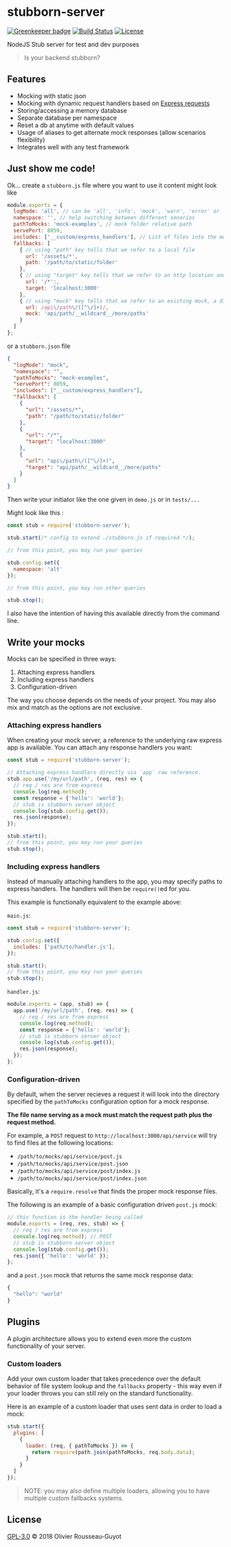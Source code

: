 # stubborn-server

[![Greenkeeper badge](https://badges.greenkeeper.io/zeachco/stubborn-server.svg)](https://greenkeeper.io/)
[![Build Status](https://travis-ci.org/zeachco/stubborn-server.svg)](https://travis-ci.org/zeachco/stubborn-server)
[![License](https://img.shields.io/badge/license-GPL%203.0-blue.svg?style=flat)](https://raw.githubusercontent.com/zeachco/stubborn-server/master/LICENSE)

NodeJS Stub server for test and dev purposes

> Is your backend stubborn?

## Features

- Mocking with static json
- Mocking with dynamic request handlers based on [Express requests](http://expressjs.com/en/4x/api.html#req)
- Storing/accessing a memory database
- Separate database per namespace
- Reset a db at anytime with default values
- Usage of aliases to get alternate mock responses (allow scenarios flexibility)
- Integrates well with any test framework

## Just show me code!

Ok... create a `stubborn.js` file where you want to use it content might look like

```javascript
module.exports = {
  logMode: 'all', // can be 'all', 'info', 'mock', 'warn', 'error' or 'none'
  namespace: '', // help switching between different senarios
  pathToMocks: 'mock-examples', // mock folder relative path
  servePort: 8059,
  includes: ['__custom/express_handlers'], // List of files into the mock folder where the express app will be exposed for custom handling
  fallbacks: [
    { // using "path" key tells that we refer to a local file
      url: '/assets/*',
      path: '/path/to/static/folder'
    },
    { // using "target" key tells that we refer to an http location and is treated as a server proxy
      url: '/*':,
      target: 'localhost:3000'
    },
    { // using "mock" key tells that we refer to an existing mock, a direct regex can be used here
      url: /api\/path\/([^\/]+)/,
      mock: 'api/path/__wildcard__/more/paths'
    }
  ]
};
```

or a `stubborn.json` file

```json
{
  "logMode": "mock",
  "namespace": "",
  "pathToMocks": "mock-examples",
  "servePort": 8059,
  "includes": ["__custom/express_handlers"],
  "fallbacks": [
    {
      "url": "/assets/*",
      "path": "/path/to/static/folder"
    },
    {
      "url": "/*",
      "target": "localhost:3000"
    },
    {
      "url": "api\/path\/([^\/]+)",
      "target": "api/path/__wildcard__/more/paths"
    }
  ]
}
```

Then write your initiator like the one given in `demo.js` or in `tests/...`

Might look like this :

```javascript
const stub = require('stubborn-server');

stub.start(/* config to extend ./stubborn.js if required */);

// from this point, you may run your queries

stub.config.set({
  namespace: 'alt'
});

// from this point, you may run other queries

stub.stop();
```

I also have the intention of having this available directly from the command line.

## Write your mocks

Mocks can be specified in three ways:

1. Attaching express handlers
2. Including express handlers
3. Configuration-driven

The way you choose depends on the needs of your project. You may also
mix and match as the options are not exclusive.

### Attaching express handlers

When creating your mock server, a reference to the underlying raw express app
is available. You can attach any response handlers you want:

```javascript
const stub = require('stubborn-server');

// Attaching express handlers directly via `app` raw reference.
stub.app.use('/my/url/path', (req, res) => {
  // req / res are from express
  console.log(req.method);
  const response = {'hello': 'world'};
  // stub is stubborn server object
  console.log(stub.config.get());
  res.json(response);
});

stub.start();
// from this point, you may run your queries
stub.stop();
```

### Including express handlers

Instead of manually attaching handlers to the app, you may specify paths to
express handlers. The handlers will then be `require()`ed for you.

This example is functionally equivalent to the example above:

`main.js`:

```javascript
const stub = require('stubborn-server');

stub.config.set({
  includes: ['path/to/handler.js'],
});

stub.start();
// from this point, you may run your queries
stub.stop();
```

`handler.js`:

```javascript
module.exports = (app, stub) => {
  app.use('/my/url/path', (req, res) => {
    // req / res are from express
    console.log(req.method);
    const response = {'hello': 'world'};
    // stub is stubborn server object
    console.log(stub.config.get());
    res.json(response);
  });
};
```

### Configuration-driven

By default, when the server recieves a request it will look into the directory
specified by the `pathToMocks` configuration option for a mock response.

**The file name serving as a mock must match the request path plus the request
method.**

For example, a `POST` request to `http://localhost:3000/api/service` will try
to find files at the following locations:

 * `/path/to/mocks/api/service/post.js`
 * `/path/to/mocks/api/service/post.json`
 * `/path/to/mocks/api/service/post/index.js`
 * `/path/to/mocks/api/service/post/index.json`


Basically, it's a `require.resolve` that finds the proper mock response files.

The following is an example of a basic configuration driven `post.js` mock:

```javascript
// this function is the handler being called
module.exports = (req, res, stub) => {
  // req / res are from express
  console.log(req.method); // POST
  // stub is stubborn server object
  console.log(stub.config.get());
  res.json({ 'hello': 'world' });
};
```

and a `post.json` mock that returns the same mock response data:

```javascript
{
  "hello": "world"
}
```

## Plugins

A plugin architecture allows you to extend even more the custom functionality of your server.

### Custom loaders

Add your own custom loader that takes precedence over the default behavior of file system lookup and the `fallbacks` property - this way even if your loader throws you can still rely on the standard functionality.

Here is an example of a custom loader that uses sent data in order to load a mock:

```js
stub.start({
  plugins: [
    {
      loader: (req, { pathToMocks }) => {
        return require(path.join(pathToMocks, req.body.data);
      }
    }
  ]
});
```

> NOTE: you may also define multiple loaders, allowing you to have multiple custom fallbacks systems.

## License

[GPL-3.0](LICENSE) © 2018 Olivier Rousseau-Guyot
